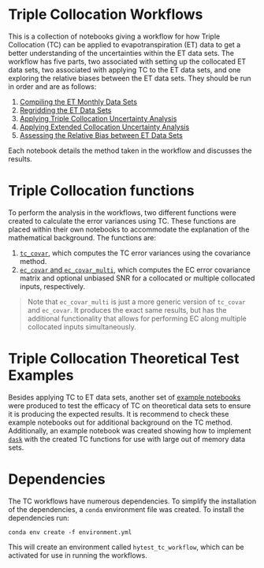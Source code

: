 # Triple Collocation Workflows

This is a collection of notebooks giving a workflow for how Triple Collocation (TC) can be applied to evapotranspiration (ET) data to get a better understanding of the uncertainties within the ET data sets. The workflow has five parts, two associated with setting up the collocated ET data sets, two associated with applying TC to the ET data sets, and one exploring the relative biases between the ET data sets. They should be run in order and are as follows:

1. [Compiling the ET Monthly Data Sets](workflow/0_compile_datasets.ipynb)
2. [Regridding the ET Data Sets](workflow/1_regrid.ipynb)
3. [Applying Triple Collocation Uncertainty Analysis](workflow/2_TC_application.ipynb)
4. [Applying Extended Collocation Uncertainty Analysis](workflow/3_EC_application.ipynb)
5. [Assessing the Relative Bias between ET Data Sets](workflow/4_Bias.ipynb)

Each notebook details the method taken in the workflow and discusses the results.

# Triple Collocation functions

To perform the analysis in the workflows, two different functions were created to calculate the error variances using TC. These functions are placed within their own notebooks to accommodate the explanation of the mathematical background. The functions are:

1. [``tc_covar``](TC/TC_function.ipynb), which computes the TC error variances using the covariance method.
2. [``ec_covar`` and ``ec_covar_multi``](TC/EC_function.ipynb), which computes the EC error covariance matrix and optional unbiased SNR for a collocated or multiple collocated inputs, respectively.

> Note that ``ec_covar_multi`` is just a more generic version of ``tc_covar`` and ``ec_covar``. It produces the exact same results, but has the additional functionality that allows for performing EC along multiple collocated inputs simultaneously.

# Triple Collocation Theoretical Test Examples

Besides applying TC to ET data sets, another set of [example notebooks](Examples/) were produced to test the efficacy of TC on theoretical data sets to ensure it is producing the expected results. It is recommend to check these example notebooks out for additional background on the TC method. Additionally, an example notebook was created showing how to implement [``dask``](https://www.dask.org/) with the created TC functions for use with large out of memory data sets.

# Dependencies

The TC workflows have numerous dependencies. To simplify the installation of the dependencies, a ``conda`` environment file was created. To install the dependencies run:

```
conda env create -f environment.yml
```

This will create an environment called ``hytest_tc_workflow``, which can be activated for use in running the workflows.